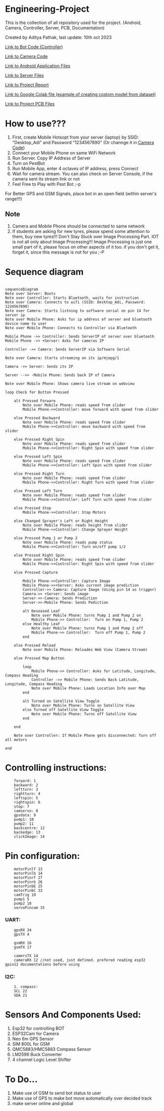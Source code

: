 # Engineering-Project
This is the collection of all repository used for the project. (Android, Camera, Controller, Server, PCB, Documentation)

Created by Aditya Pathak, last update: 10th oct 2023

[Link to Bot Code (Controller)](https://github.com/AdityaPathak09/BotCode)

[Link to Camera Code](https://github.com/AdityaPathak09/CamCode)

[Link to Android Application Files](https://github.com/AdityaPathak09/PestBotController)

[Link to Server Files](https://github.com/AdityaPathak09/Final-Year-Project-Image-Processing-Server)

[Link to Project Report](https://github.com/AdityaPathak09/FinalYearProjectDocumentation)

[Link to Google Colab file (example of creating costom model from dataset)](https://github.com/AdityaPathak09/College-Image-Processing/blob/main/CollegePlantIPModel.ipynb)

[Link to Project PCB Files](https://github.com/AdityaPathak09/BotCode/tree/main/PestBot)

How to use???
=
 1. First, create Mobile Hotsopt from your server (laptop) by SSID: "Desktop_Adi" and Password "1234567890" (Or channge it in [Camera Code](https://github.com/AdityaPathak09/CamCode))
 2. Connect your Mobile Phone on same WiFi Network
 3. Run Server. Copy IP Address of Server
 4. Turn on PestBot
 5. Run Mobile App, enter 4 octaves of IP address, press Connect
 6. Wait for camera stream. You can also check on Server Console, if the camera sent its stream link or not
 7. Feel Free to Play with Pest Bot ;-p

For Better GPS and GSM Signals, place bot in an open field (within server's range!!!)


**Note**
-
 1. Camera and Mobile Phone should be connected to same network
 2. If students are asking for new tyres, please spend some attention to them, buy new tyres!!!
    Don't Stay Stuck over Image Processing Part. IOT is not all only about Image Processing!!! Image Processing is just one small part of it, please focus on other aspects of it too.
    if you don't get it, forget it, since this message is not for you ;-P

Sequence diagram 
=
```mermaid

sequenceDiagram
Note over Server: Boots
Note over Controller: Starts Bluetooth, waits for instruction
Note over Camera: Connects to wifi (SSID: Desktop_Adi, Password: 1234567890)
Note over Camera: Starts listning to software serial on pin 14 for server ip  
Note over Mobile Phone: Asks for ip address of server and bluetooth device name to user
Note over Mobile Phone: Connects to Controller via Bluetooth

Mobile Phone ->> Controller: Sends ServerIP of server over bluetooth
Mobile Phone ->> +Server: Asks for cameras IP 

Controller ->> Camera: Sends ServerIP via Software Serial

Note over Camera: Starts streaming on its ip/mjepg/1  

Camera ->> Server: Sends its IP

Server -->> -Mobile Phone: Sends back IP of Camera

Note over Mobile Phone: Shows camera live stream on webview

loop Check for Button Pressed

    alt Pressed Forware
        Note over Mobile Phone: reads speed from slider
        Mobile Phone->>Controller: move forward with speed from slider

    else Pressed Backward
        Note over Mobile Phone: reads speed from slider
        Mobile Phone->>Controller: move backward with speed from slider

    else Pressed Right Spin
        Note over Mobile Phone: reads speed from slider
        Mobile Phone->>Controller: Right Spin with speed from slider

    else Pressed Left Spin
        Note over Mobile Phone: reads speed from slider
        Mobile Phone->>Controller: Left Spin with speed from slider

    else Pressed Right Turn
        Note over Mobile Phone: reads speed from slider
        Mobile Phone->>Controller: Right Turn with speed from slider

    else Pressed Left Turn
        Note over Mobile Phone: reads speed from slider
        Mobile Phone->>Controller: Left Turn with speed from slider

    else Pressed Stop
        Mobile Phone->>Controller: Stop Motors

    else Changed Sprayer's Left or Right Height 
        Note over Mobile Phone: reads height from slider
        Mobile Phone->>Controller: Change Sprayer Height 

    else Pressed Pump 1 or Pump 2
        Note over Mobile Phone: reads pump status
        Mobile Phone->>Controller: Turn on/off pump 1/2

    else Pressed Right Spin
        Note over Mobile Phone: reads speed from slider
        Mobile Phone->>Controller: Right Spin with speed from slider

    else Pressed Capture

        Mobile Phone->>Controller: Capture Image
        Mobile Phone->>+Server: Asks current image prediction 
        Controller->> Camera: Capture Image (Using pin 14 as trigger)
        Camera->> +Server: Sends image
        Server->>-Camera: Sends Prediction
        Server->>-Mobile Phone: Sends Pediction

        alt Deseased Leaf
            Note over Mobile Phone: turns Pump 1 and Pump 2 on
            Mobile Phone->> Controller:  Turn on Pump 1, Pump 2
        else Healthy Leaf
            Note over Mobile Phone: turns Pump 1 and Pump 2 off
            Mobile Phone->> Controller:  Turn off Pump 1, Pump 2
        end

    else Pressed Reload
        Note over Mobile Phone: Reloades Web View (Camera Stream)

    else Pressed Map Button

        loop
            Mobile Phone->> Controller: Asks for Latitude, Longitude, Compass Heading 
            Controller ->> Mobile Phone: Sends Back Latitude, Longitude, Compass Heading
            Note over Mobile Phone: Loads Location Info over Map
        end

        alt Turned on Satellite View Toggle
            Note over Mobile Phone: Turns on Satellite View
        else Turned off Satellite View Toggle
            Note over Mobile Phone: Turns off Satellite View
        end

    end

    Note over Controller: If Mobile Phone gets disconnected: Turn off all motors

end
```

Controlling instructions:
=
    	forward: 1
    	backward: 2
    	leftturn: 3
    	rightturn: 4
    	leftspin: 5
    	rightspin: 6
    	stop: 7
    	camservo: 8
    	gpsdata: 9
    	pump1: 10
    	pump2: 11
    	backcentre: 12
    	backedge: 13
    	clickImage: 14

Pin configuration:
=
    	motorPinlf 13 
    	motorPinlb 14
    	motorPinrf 27
    	motorPinrb 26
    	motorPinbE 25
    	motorPinbC 33
    	camTrig 19
    	pump1 5
    	pump2 18
    	servoPincam 15

### UART:
		gpsRX 34
		gpsTX 4
		
		gsmRX 16
		gsmTX 17

		camersTX 14
		cameraRX 12 //not used, just defined. prefered reading esp32 gpio12 documentations before using

###	I2C:
		1. compass:
		SCL 22
		SDA 21
  
Sensors And Components Used:
=
 1. Esp32 for controlling BOT
 2. ESP32Cam for Camera
 3. Neo 6m GPS Sensor
 4. SIM 800L for GSM
 5. QMC5883/HMC5883 Compass Sensor
 6. LM2596 Buck Converter
 7. 4 channel Logic Level Shifter

To Do...
=
 1. Make use of GSM to send bot status to user
 2. Make use of GPS to make bot move automatically over decided track
 3. make server online and global

